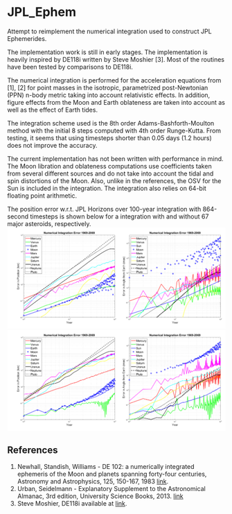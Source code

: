 # JPL_Ephem
Attempt to reimplement the numerical integration used to construct JPL Ephemerides.

The implementation work is still in early stages. The implementation is heavily inspired by DE118i written by Steve Moshier [3]. Most of the routines have been tested by comparisons to DE118i.

The numerical integration is performed for the acceleration equations from [1], [2] for point masses in the isotropic, parametrized post-Newtonian (PPN) n-body metric taking into account relativistic effects. In addition, figure effects from the Moon and Earth oblateness are taken into account as well as the effect of Earth tides.

The integration scheme used is the 8th order Adams-Bashforth-Moulton method with the initial 8 steps computed with 4th order Runge-Kutta. From testing, it seems that using timesteps shorter than 0.05 days (1.2 hours) does not improve the accuracy.

The current implementation has not been written with performance in mind. The Moon libration and oblateness computations use coefficients taken from several different sources and do not take into account the tidal and spin distortions of the Moon. Also, unlike in the references, the OSV for the Sun is included in the integration. The integration also relies on 64-bit floating point arithmetic.

The position error w.r.t. JPL Horizons over 100-year integration with 864-second timesteps is shown below for a integration with and without 67 major asteroids, respectively.
[![Integration error with asteroids](error_with_asteroids.png)](error_with_asteroids.png)
[![Integration error without asteroids](error_without_asteroids.png)](error_without_asteroids.png)


## References
1. Newhall, Standish, Williams - DE 102: a numerically integrated ephemeris of the Moon and planets spanning forty-four centuries, Astronomy and Astrophysics, 125, 150-167, 1983 [link](https://adsabs.harvard.edu/full/1983A%26A...125..150N).
2. Urban, Seidelmann - Explanatory Supplement to the Astronomical Almanac, 3rd edition, University Science Books, 2013. [link](https://www.amazon.com/Explanatory-Supplement-Astronomical-Almanac-Urban/dp/1891389858)
3. Steve Moshier, DE118i available at [link](http://www.moshier.net/de118i-2.zip).
